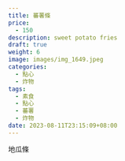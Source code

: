 ```yaml
---
title: 蕃薯條
price:
  - 150
description: sweet potato fries
draft: true
weight: 6
image: images/img_1649.jpeg
categories:
  - 點心
  - 炸物
tags:
  - 素食
  - 點心
  - 蕃薯
  - 炸物
date: 2023-08-11T23:15:09+08:00
---
```

地瓜條